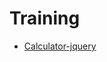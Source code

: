 # Training

* [Calculator-jquery](https://anoojam-olt.github.io/Training/JQuery/Calculator-jquery/src/index.html)
